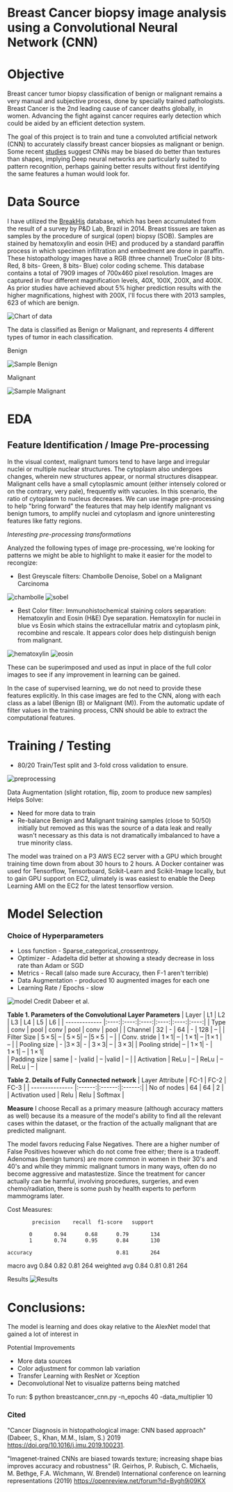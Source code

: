 # Breast Cancer biopsy image analysis using a Convolutional Neural Network (CNN)

# Objective
Breast cancer tumor biopsy classification of benign or malignant remains a very manual and subjective process, done by specially trained pathologists.  Breast Cancer is the 2nd leading cause of cancer deaths globally, in women.  Advancing the fight against cancer requires early detection which could be aided by an efficient detection system. 

The goal of this project is to train and tune a convoluted artificial network (CNN) to accurately classify breast cancer biopsies as malignant or benign.  Some recent [studies](https://arxiv.org/abs/1811.12231) suggest CNNs may be biased do better than textures than shapes, implying Deep neural networks are particularly suited to pattern recognition, perhaps gaining better results without first identifying the same features a human would look for.  

# Data Source
I have utilized the [BreakHis](https://web.inf.ufpr.br/vri/databases/breast-cancer-histopathological-database-breakhis/) database, which has been accumulated from the result of a survey by P&D Lab, Brazil in 2014. Breast tissues are taken as samples by the procedure of surgical (open) biopsy (SOB). Samples are stained by hematoxylin and eosin (HE) and produced by a standard paraffin process in which specimen infiltration and embedment are done in paraffin. These histopathology images have a RGB (three channel) TrueColor (8 bits- Red, 8 bits- Green, 8 bits- Blue) color coding scheme. This database contains a total of 7909 images of 700x460 pixel resolution. Images are captured in four different magnification levels, 40X, 100X, 200X, and 400X.  As prior studies have achieved about 5% higher prediction results with the higher magnifications, highest with 200X, I'll focus there with 2013 samples, 623 of which are benign.    

![Chart of data](imgs/sample_counts_b_v_m.png)

The data is classified as Benign or Malignant, and represents 4 different types of tumor in each classification.  

Benign

![Sample Benign](imgs/benign_sample2.png) 

Malignant 

![Sample Malignant](imgs/malignant_sample3.png)



# EDA 

## Feature Identification / Image Pre-processing
In the visual context, malignant tumors tend to have large and irregular nuclei or multiple nuclear structures. The cytoplasm also undergoes changes, wherein new structures appear, or normal structures disappear. Malignant cells have a small cytoplasmic amount (either intensely colored or on the contrary, very pale), frequently with vacuoles. In this scenario, the ratio of cytoplasm to nucleus decreases. We can use image pre-processing to help "bring forward" the features that may help identify malignant vs benign tumors, to amplify nuclei and cytoplasm and ignore uninteresting features like fatty regions.

*Interesting pre-processing transformations*

Analyzed the following types of image pre-processing, we're looking for patterns we might be able to highlight to make it easier for the model to recongize:

* Best Greyscale filters: Chambolle Denoise, Sobel on a Malignant Carcinoma

![chambolle](imgs/ChambolleDenoise0_3.png)  ![sobel](imgs/Sobel.png)

* Best Color filter: Immunohistochemical staining colors separation: Hematoxylin and Eosin (H&E) Dye separation.  Hematoxylin for nuclei in blue vs Eosin which stains the extracellular matrix and cytoplasm pink, recombine and rescale.  It appears color does help distinguish benign from malignant.

![hematoxylin](imgs/Hematoxylin.png) ![eosin](imgs/Eosin.png)

These can be superimposed and used as input in place of the full color images to see if any improvement in learning can be gained. 

In the case of supervised learning, we do not need to provide these features explicitly. In this case images are fed to the CNN, along with each class as a label (Benign (B) or Malignant (M)). From the automatic update of filter values in the training process, CNN should be able to extract the computational features. 

# Training / Testing

* 80/20 Train/Test split and 3-fold cross validation to ensure.

![preprocessing](imgs/Capstone2_preprocess.png)

Data Augmentation (slight rotation, flip, zoom to produce new samples) Helps Solve:
- Need for more data to train
- Re-balance Benign and Malignant training samples (close to 50/50) initially but removed as this was the source of a data leak and really wasn't necessary as this data is not dramatically imbalanced to have a true minority class. 

The model was trained on a P3 AWS EC2 server with a GPU which brought training time down from about 30 hours to 2 hours. A Docker container was used for Tensorflow, Tensorboard, Scikit-Learn and Scikit-Image locally, but to gain GPU support on EC2, ulimately is was easiest to enable the Deep Learning AMI on the EC2 for the latest tensorflow version. 


# Model Selection

### Choice of Hyperparameters
* Loss function - Sparse_categorical_crossentropy. 
* Optimizer - Adadelta did better at showing a steady decrease in loss rate than Adam or SGD
* Metrics - Recall (also made sure Accuracy, then F-1 aren't terrible)
* Data Augmentation - produced 10 augmented images for each one
* Learning Rate / Epochs - slow

![model](imgs/CNN-model.jpg)
Credit Dabeer et al.


**Table 1. Parameters of the Convolutional Layer Parameters**
| Layer         | L1   | L2   | L3   | L4   | L5   | L6  |
| ------------- |:----:|:----:|:----:|:----:|:----:|:----:|
| Type	       | conv | pool | conv | pool | conv | pool |
| Channel	    | 32   |  -   | 64   |  -   | 128	|  –   |
| Filter Size	| 5 × 5|  –	 | 5 × 5|	–	 |5 × 5	| –    |
| Conv. stride	| 1 × 1|  –	 | 1 × 1|	–	 |1 × 1	| –    |
| Pooling size	|   -  |3 × 3| -   | 3 × 3|	–	| 3 × 3|
| Pooling stride|	–  | 1 × 1| -    | 1 × 1|	–	| 1 × 1|	
| Padding size  | same | -	  |valid |  –	|valid |	–     |	
| Activation    | ReLu | –	  |  ReLu | –	| ReLu | –     |



**Table 2. Details of Fully Connected network**
| Layer Attribute | FC-1   | FC-2   | FC-3   | 
| --------------- |:------:|:------:|:------:|
| No of nodes     |	64	   | 64     |	2   |
| Activation used | Relu   | Relu   |	Softmax |


**Measure**
I choose Recall as a primary measure (although accuracy matters as well) because its a measure of the model's ability to find all the relevant cases within the dataset, or the fraction of the actually malignant that are predicted malignant.

The model favors reducing False Negatives.  There are a higher number of False Positives however which do not come free either; there is a tradeoff.  Adenomas (benign tumors) are more common in women in their 30's and 40's and while they mimmic malignant tumors in many ways, often do no become aggressive and matastestize.  Since the treatment for cancer actually can be harmful, involving procedures, surgeries, and even chemo/radiation, there is some push by health experts to perform mammograms later. 


Cost Measures:

            precision    recall  f1-score   support

           0       0.94      0.68      0.79       134
           1       0.74      0.95      0.84       130

    accuracy                           0.81       264
   macro avg       0.84      0.82      0.81       264
weighted avg       0.84      0.81      0.81       264

Results
![Results](imgs/results_bar.png)


# Conclusions:

The model is learning and does okay relative to the AlexNet model that gained a lot of interest in 

Potential Improvements
* More data sources
* Color adjustment for common lab variation
* Transfer Learning with ResNet or Xception
* Deconvolutional Net to visualize patterns being matched

To run:
$ python breastcancer_cnn.py -n_epochs 40 -data_multiplier 10

### Cited

"Cancer Diagnosis in histopathological image: CNN based approach" (Dabeer, S., Khan, M.M., Islam, S.) 2019
 https://doi.org/10.1016/j.imu.2019.100231.

"Imagenet-trained CNNs are biased towards texture; increasing shape bias improves accuracy and robustness" (R. Geirhos, P. Rubisch, C. Michaelis, M. Bethge, F.A. Wichmann, W. Brendel)
International conference on learning representations (2019)
https://openreview.net/forum?id=Bygh9j09KX
